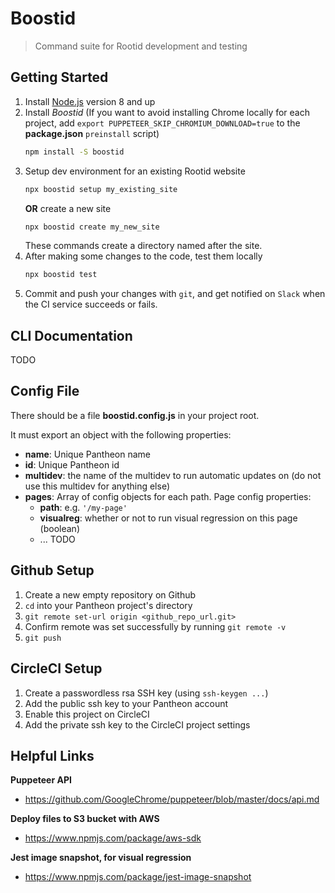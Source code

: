 # Boostid

> Command suite for Rootid development and testing

## Getting Started

1. Install [Node.js](https://nodejs.org) version 8 and up
2. Install _Boostid_
    (If you want to avoid installing Chrome locally for each project, add `export PUPPETEER_SKIP_CHROMIUM_DOWNLOAD=true` to the __package.json__ `preinstall` script)
    ```bash
    npm install -S boostid
    ```
3. Setup dev environment for an existing Rootid website
    ```bash
    npx boostid setup my_existing_site
    ```
    __OR__ create a new site
    ```bash
    npx boostid create my_new_site
    ```
    These commands create a directory named after the site.
4. After making some changes to the code, test them locally
    ```bash
    npx boostid test
    ```
5. Commit and push your changes with `git`, and get notified on `Slack` when the CI service succeeds or fails.

## CLI Documentation
TODO

## Config File

There should be a file __boostid.config.js__ in your project root.

It must export an object with the following properties:
- **name**: Unique Pantheon name
- **id**: Unique Pantheon id
- **multidev**: the name of the multidev to run automatic updates on (do not use this multidev for anything else)
- **pages**: Array of config objects for each path. Page config properties:
  - **path**: e.g. `'/my-page'`
  - **visualreg**: whether or not to run visual regression on this page (boolean)
  - ... TODO


<!-- ### Navigation Tests

View full [docs](docs/navigation_tests.md)

### Visual Regression

View full [docs](docs/visual_regression.md) -->

## Github Setup
1. Create a new empty repository on Github
2. `cd` into your Pantheon project's directory
3. `git remote set-url origin <github_repo_url.git>`
4. Confirm remote was set successfully by running `git remote -v`
5. `git push`

## CircleCI Setup
1. Create a passwordless rsa SSH key (using `ssh-keygen ...`)
2. Add the public ssh key to your Pantheon account
3. Enable this project on CircleCI
4. Add the private ssh key to the CircleCI project settings

<!-- ## Local Testing
After editing your test files, you can avoid having to push to CircleCI by running them locally with `boostid test`. -->

## Helpful Links

**Puppeteer API**
- https://github.com/GoogleChrome/puppeteer/blob/master/docs/api.md

**Deploy files to S3 bucket with AWS**
- https://www.npmjs.com/package/aws-sdk

**Jest image snapshot, for visual regression**
- https://www.npmjs.com/package/jest-image-snapshot
